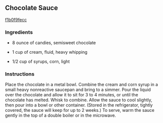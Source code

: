 ## Chocolate Sauce

[f1b0f9fecc](http://www.epicurious.com/recipes/food/views/chocolate-sauce-231351)

### Ingredients

 - 8 ounce of candies, semisweet chocolate

 - 1 cup of cream, fluid, heavy whipping

 - 1/2 cup of syrups, corn, light

### Instructions

Place the chocolate in a metal bowl. Combine the cream and corn syrup in a small heavy nonreactive saucepan and bring to a simmer. Pour the liquid over the chocolate and allow it to sit for 3 to 4 minutes, or until the chocolate has melted. Whisk to combine. Allow the sauce to cool slightly, then pour into a bowl or other container. (Stored in the refrigerator, tightly covered, the sauce will keep for up to 2 weeks.) To serve, warm the sauce gently in the top of a double boiler or in the microwave.